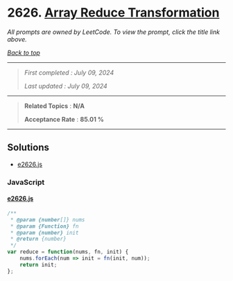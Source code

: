 # 2626. [Array Reduce Transformation](<https://leetcode.com/problems/array-reduce-transformation>)

*All prompts are owned by LeetCode. To view the prompt, click the title link above.*

*[Back to top](<../README.md>)*

------

> *First completed : July 09, 2024*
>
> *Last updated : July 09, 2024*

------

> **Related Topics** : **N/A**
>
> **Acceptance Rate** : **85.01 %**

------

## Solutions

- [e2626.js](<../my-submissions/e2626.js>)
### JavaScript
#### [e2626.js](<../my-submissions/e2626.js>)
```JavaScript
/**
 * @param {number[]} nums
 * @param {Function} fn
 * @param {number} init
 * @return {number}
 */
var reduce = function(nums, fn, init) {
    nums.forEach(num => init = fn(init, num));
    return init;
};
```

